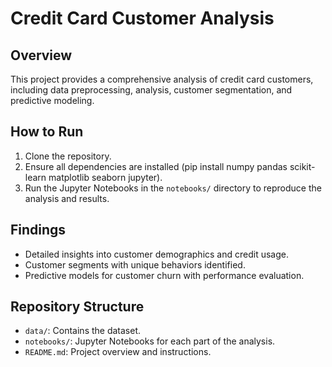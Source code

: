 # Credit Card Customer Analysis

## Overview
This project provides a comprehensive analysis of credit card customers, including data preprocessing, analysis, customer segmentation, and predictive modeling.

## How to Run
1. Clone the repository.
2. Ensure all dependencies are installed (pip install numpy pandas scikit-learn matplotlib seaborn jupyter).
3. Run the Jupyter Notebooks in the `notebooks/` directory to reproduce the analysis and results.

## Findings
- Detailed insights into customer demographics and credit usage.
- Customer segments with unique behaviors identified.
- Predictive models for customer churn with performance evaluation.

## Repository Structure
- `data/`: Contains the dataset.
- `notebooks/`: Jupyter Notebooks for each part of the analysis.
- `README.md`: Project overview and instructions.
